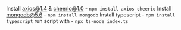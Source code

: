 Install axios@1.4 & cheerio@1.0 - `npm install axios cheerio`
Install mongodb@5.6 - `npm install mongodb`
Install typescript - `npm install typescript`
run script with - `npx ts-node index.ts`
